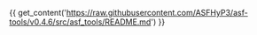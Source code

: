 {{ get_content('https://raw.githubusercontent.com/ASFHyP3/asf-tools/v0.4.6/src/asf_tools/README.md') }}
